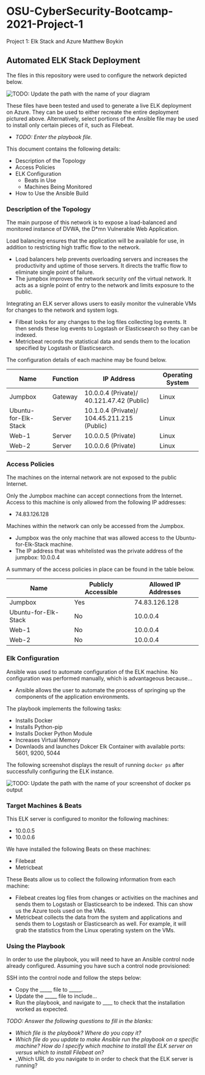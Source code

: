 # OSU-CyberSecurity-Bootcamp-2021-Project-1
Project 1: Elk Stack and Azure
Matthew Boykin

## Automated ELK Stack Deployment

The files in this repository were used to configure the network depicted below.

![TODO: Update the path with the name of your diagram](Images/diagram_filename.png)

These files have been tested and used to generate a live ELK deployment on Azure. They can be used to either recreate the entire deployment pictured above. Alternatively, select portions of the Ansible file may be used to install only certain pieces of it, such as Filebeat.

  - _TODO: Enter the playbook file._

This document contains the following details:
- Description of the Topology
- Access Policies
- ELK Configuration
  - Beats in Use
  - Machines Being Monitored
- How to Use the Ansible Build


### Description of the Topology

The main purpose of this network is to expose a load-balanced and monitored instance of DVWA, the D*mn Vulnerable Web Application.

Load balancing ensures that the application will be available for use, in addition to restricting high traffic flow to the network.
- Load balancers help prevents overloading servers and increases the productivity and uptime of those servers. It directs the traffic flow to eliminate single point of failure.
- The jumpbox improves the network security onf the virtual network. It acts as a signle point of entry to the network and limits exposure to the public.

Integrating an ELK server allows users to easily monitor the vulnerable VMs for changes to the network and system logs.
- Filbeat looks for any changes to the log files collecting log events. It then sends these log events to Logstash or Elasticsearch so they can be indexed.
- Metricbeat records the statistical data and sends them to the location specified by Logstash or Elasticsearch.

The configuration details of each machine may be found below.

| Name                 | Function | IP Address                                  | Operating System |
|----------------------|----------|---------------------------------------------|------------------|
| Jumpbox              | Gateway  | 10.0.0.4 (Private)/ 40.121.47.42 (Public)   | Linux            |
| Ubuntu-for-Elk-Stack | Server   | 10.1.0.4 (Private)/ 104.45.211.215 (Public) | Linux            |
| Web-1                | Server   | 10.0.0.5 (Private)                          | Linux            |
| Web-2                | Server   | 10.0.0.6 (Private)                          | Linux            |

### Access Policies

The machines on the internal network are not exposed to the public Internet. 

Only the Jumpbox machine can accept connections from the Internet. Access to this machine is only allowed from the following IP addresses:
- 74.83.126.128

Machines within the network can only be accessed from the Jumpbox.
- Jumpbox was the only machine that was allowed access to the Ubuntu-for-Elk-Stack machine.
- The IP address that was whitelisted was the private address of the jumpbox: 10.0.0.4

A summary of the access policies in place can be found in the table below.

| Name                 | Publicly Accessible | Allowed IP Addresses |
|----------------------|---------------------|----------------------|
| Jumpbox              | Yes                 | 74.83.126.128        |
| Ubuntu-for-Elk-Stack | No                  | 10.0.0.4             |
| Web-1                | No                  | 10.0.0.4             |
| Web-2                | No                  | 10.0.0.4             |

### Elk Configuration

Ansible was used to automate configuration of the ELK machine. No configuration was performed manually, which is advantageous because...
- Ansible allows the user to automate the process of springing up the components of the application environments.

The playbook implements the following tasks:
- Installs Docker
- Installs Python-pip
- Installs Docker Python Module
- Increases Virtual Memory
- Downlaods and launches Dokcer Elk Container with available ports: 5601, 9200, 5044

The following screenshot displays the result of running `docker ps` after successfully configuring the ELK instance.

![TODO: Update the path with the name of your screenshot of docker ps output](Images/docker_ps_output.png)

### Target Machines & Beats
This ELK server is configured to monitor the following machines:
- 10.0.0.5
- 10.0.0.6

We have installed the following Beats on these machines:
- Filebeat
- Metricbeat

These Beats allow us to collect the following information from each machine:
- Filebeat creates log files from changes or activities on the machines and sends them to Logstash or Elasticsearch to be indexed. This can show us the Azure tools used on the VMs.
- Metricbeat collects the data from the system and applications and sends them to Logstash or Elasticsearch as well. For example, it will grab the statistics from the Linux operating system on the VMs.

### Using the Playbook
In order to use the playbook, you will need to have an Ansible control node already configured. Assuming you have such a control node provisioned: 

SSH into the control node and follow the steps below:
- Copy the _____ file to _____.
- Update the _____ file to include...
- Run the playbook, and navigate to ____ to check that the installation worked as expected.

_TODO: Answer the following questions to fill in the blanks:_
- _Which file is the playbook? Where do you copy it?_
- _Which file do you update to make Ansible run the playbook on a specific machine? How do I specify which machine to install the ELK server on versus which to install Filebeat on?_
- _Which URL do you navigate to in order to check that the ELK server is running?
